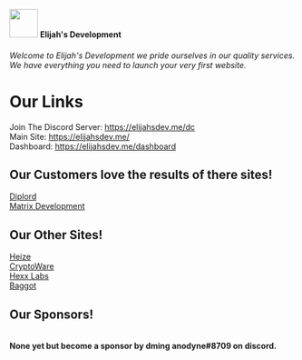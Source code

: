 <img src="https://elijahsdev.me/logo.png" width="50" width="50"> <b>Elijah's Development</b>

###### Welcome to Elijah's Development we pride ourselves in our quality services. We have everything you need to launch your very first website. ######


# Our Links
Join The Discord Server: https://elijahsdev.me/dc
<br>
Main Site: https://elijahsdev.me/
<br>
Dashboard: https://elijahsdev.me/dashboard



## Our Customers love the results of there sites!
<a href="https://diplord.xyz">Diplord</a>
<br>
<a href="https://matrixdev.xyz">Matrix Development</a>

## Our Other Sites!
<a href="https://heize.xyz">Heize</a>
<br>
<a href="https://cryptoware.info">CryptoWare</a>
<br>
<a href="https://hexxlabs.xyz">Hexx Labs</a>
<br>
<a href="https://play.baggot.xyz">Baggot</a>

## Our Sponsors!
<br>
<b>None yet but become a sponsor by dming anodyne#8709 on discord.</b>
